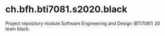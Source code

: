 # ch.bfh.bti7081.s2020.black
Project repository module Software Engineering and Design (BTI7081) 20 team black.
